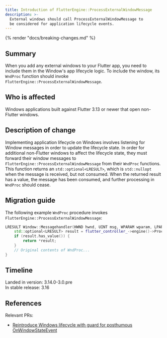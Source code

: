 ```yaml
---
title: Introduction of FlutterEngine::ProcessExternalWindowMessage
description: >-
  External windows should call ProcessExternalWindowMessage to
  be considered for application lifecycle events.
---
```


{% render "docs/breaking-changes.md" %}

## Summary

When you add any external windows to your Flutter app,
you need to include them in the Window's app lifecycle logic.
To include the window, its `WndProc` function should invoke
`FlutterEngine::ProcessExternalWindowMessage`.

## Who is affected

Windows applications built against Flutter 3.13 or newer that
open non-Flutter windows.

## Description of change

Implementing application lifecycle on Windows involves listening for Window
messages in order to update the lifecycle state. In order for additional
non-Flutter windows to affect the lifecycle state, they must forward their
window messages to `FlutterEngine::ProcessExternalWindowMessage` from their
`WndProc` functions. This function returns an `std::optional<LRESULT>`, which
is `std::nullopt` when the message is received, but not consumed. When the
returned result has a value, the message has been consumed, and further
processing in `WndProc` should cease.

## Migration guide

The following example `WndProc` procedure invokes
`FlutterEngine::ProcessExternalWindowMessage`:

```cpp
LRESULT Window::Messagehandler(HWND hwnd, UINT msg, WPARAM wparam, LPARAM lparam) {
    std::optional<LRESULT> result = flutter_controller_->engine()->ProcessExternalWindowMessage(hwnd, msg, wparam, lparam);
    if (result.has_value()) {
        return *result;
    }
    // Original contents of WndProc...
}
```

## Timeline

Landed in version: 3.14.0-3.0.pre<br>
In stable release: 3.16

## References

Relevant PRs:

* [Reintroduce Windows lifecycle with guard for posthumous OnWindowStateEvent][]

[Reintroduce Windows lifecycle with guard for posthumous OnWindowStateEvent]: {{site.repo.engine}}/pull/44344
